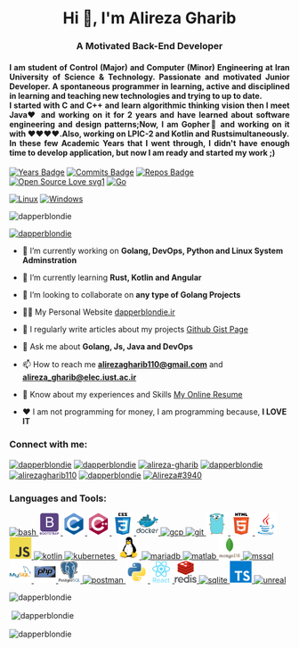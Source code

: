 <h1 align="center">Hi 👋, I'm Alireza Gharib</h1>
<h3 align="center">A Motivated Back-End Developer</h3>
<h4 align="Justify"> I am student of Control (Major) and Computer (Minor) Engineering at Iran University of Science & Technology.
Passionate and motivated Junior Developer.
A spontaneous programmer in learning, active and disciplined in learning and teaching new
technologies and trying to up to date.<br>
I started with C and C++ and learn algorithmic thinking vision then I meet  Java❤️  and working on it for 2 years and have learned about
  software engineering and design patterns;Now, I am Gopher🙂 and working on it with ❤️❤️❤️❤️.Also, working on LPIC-2 and Kotlin and Rustsimultaneously.<br>
In these few Academic Years that I went
through, I didn't have enough time to develop application, but now I am ready and started my work ;)</h6>

[![Years Badge](https://badges.pufler.dev/years/DapperBlondie)](https://badges.pufler.dev)
[![Commits Badge](https://badges.pufler.dev/commits/monthly/DapperBlondie)](https://badges.pufler.dev)
[![Repos Badge](https://badges.pufler.dev/repos/DapperBlondie)](https://badges.pufler.dev)
[![Open Source Love svg1](https://badges.frapsoft.com/os/v1/open-source.svg?v=103)](https://github.com/ellerbrock/open-source-badges/)
[![Go](https://img.shields.io/badge/--00ADD8?logo=go&logoColor=ffffff)](https://golang.org/)

[![Linux](https://svgshare.com/i/Zhy.svg)](https://svgshare.com/i/Zhy.svg)
[![Windows](https://svgshare.com/i/ZhY.svg)](https://svgshare.com/i/ZhY.svg)

<p align="left"> <img src="https://komarev.com/ghpvc/?username=dapperblondie&label=Profile%20views&color=0e75b6&style=flat" alt="dapperblondie" /> </p>

<p align="left"> <a href="https://twitter.com/dapperblondie" target="blank"><img src="https://img.shields.io/twitter/follow/dapperblondie?logo=twitter&style=for-the-badge" alt="dapperblondie" /></a> </p>

- 🔭 I’m currently working on **Golang, DevOps, Python and Linux System Adminstration**

- 🌱 I’m currently learning **Rust, Kotlin and Angular**

- 👯 I’m looking to collaborate on **any type of Golang Projects**

- 👨‍💻 My Personal Website [dapperblondie.ir](https://dapperblondie.github.io)

- 📝 I regularly write articles about my projects [Github Gist Page](https://gist.github.com/DapperBlondie)

- 💬 Ask me about **Golang, Js, Java and DevOps**

- 📫 How to reach me **alirezagharib110@gmail.com** and **alireza_gharib@elec.iust.ac.ir**

- 📄 Know about my experiences and Skills [My Online Resume](https://drive.google.com/file/d/1DOV2z0SsylTYUGXavVAa1I5bnuKlRaE8/view?usp=sharing)

- ❤️ I am not programming for money, I am programming because, **I LOVE IT**

<h3 align="left">Connect with me:</h3>
<p align="left">
<a href="https://codepen.io/dapperblondie" target="blank"><img align="center" src="https://raw.githubusercontent.com/rahuldkjain/github-profile-readme-generator/master/src/images/icons/Social/codepen.svg" alt="dapperblondie" height="30" width="40" /></a>
<a href="https://twitter.com/dapperblondie" target="blank"><img align="center" src="https://raw.githubusercontent.com/rahuldkjain/github-profile-readme-generator/master/src/images/icons/Social/twitter.svg" alt="dapperblondie" height="30" width="40" /></a>
<a href="https://linkedin.com/in/alireza-gharib" target="blank"><img align="center" src="https://raw.githubusercontent.com/rahuldkjain/github-profile-readme-generator/master/src/images/icons/Social/linked-in-alt.svg" alt="alireza-gharib" height="30" width="40" /></a>
<a href="https://codesandbox.com/dapperblondie" target="blank"><img align="center" src="https://cdn.jsdelivr.net/npm/simple-icons@3.0.1/icons/codesandbox.svg" alt="dapperblondie" height="30" width="40" /></a>
<a href="https://instagram.com/alirezagharib110" target="blank"><img align="center" src="https://raw.githubusercontent.com/rahuldkjain/github-profile-readme-generator/master/src/images/icons/Social/instagram.svg" alt="alirezagharib110" height="30" width="40" /></a>
<a href="https://www.leetcode.com/dapperblondie" target="blank"><img align="center" src="https://raw.githubusercontent.com/rahuldkjain/github-profile-readme-generator/master/src/images/icons/Social/leet-code.svg" alt="dapperblondie" height="30" width="40" /></a>
<a href="https://discord.gg/Alireza#3940" target="blank"><img align="center" src="https://raw.githubusercontent.com/rahuldkjain/github-profile-readme-generator/master/src/images/icons/Social/discord.svg" alt="Alireza#3940" height="30" width="40" /></a>
</p>

<h3 align="left">Languages and Tools:</h3>
<p align="left"> <a href="https://www.gnu.org/software/bash/" target="_blank"> <img src="https://www.vectorlogo.zone/logos/gnu_bash/gnu_bash-icon.svg" alt="bash" width="40" height="40"/> </a> <a href="https://getbootstrap.com" target="_blank"> <img src="https://raw.githubusercontent.com/devicons/devicon/master/icons/bootstrap/bootstrap-plain-wordmark.svg" alt="bootstrap" width="40" height="40"/> </a> <a href="https://www.cprogramming.com/" target="_blank"> <img src="https://raw.githubusercontent.com/devicons/devicon/master/icons/c/c-original.svg" alt="c" width="40" height="40"/> </a> <a href="https://www.w3schools.com/cpp/" target="_blank"> <img src="https://raw.githubusercontent.com/devicons/devicon/master/icons/cplusplus/cplusplus-original.svg" alt="cplusplus" width="40" height="40"/> </a> <a href="https://www.w3schools.com/css/" target="_blank"> <img src="https://raw.githubusercontent.com/devicons/devicon/master/icons/css3/css3-original-wordmark.svg" alt="css3" width="40" height="40"/> </a> <a href="https://www.docker.com/" target="_blank"> <img src="https://raw.githubusercontent.com/devicons/devicon/master/icons/docker/docker-original-wordmark.svg" alt="docker" width="40" height="40"/> </a> <a href="https://cloud.google.com" target="_blank"> <img src="https://www.vectorlogo.zone/logos/google_cloud/google_cloud-icon.svg" alt="gcp" width="40" height="40"/> </a> <a href="https://git-scm.com/" target="_blank"> <img src="https://www.vectorlogo.zone/logos/git-scm/git-scm-icon.svg" alt="git" width="40" height="40"/> </a> <a href="https://golang.org" target="_blank"> <img src="https://raw.githubusercontent.com/devicons/devicon/master/icons/go/go-original.svg" alt="go" width="40" height="40"/> </a> <a href="https://www.w3.org/html/" target="_blank"> <img src="https://raw.githubusercontent.com/devicons/devicon/master/icons/html5/html5-original-wordmark.svg" alt="html5" width="40" height="40"/> </a> <a href="https://www.java.com" target="_blank"> <img src="https://raw.githubusercontent.com/devicons/devicon/master/icons/java/java-original.svg" alt="java" width="40" height="40"/> </a> <a href="https://developer.mozilla.org/en-US/docs/Web/JavaScript" target="_blank"> <img src="https://raw.githubusercontent.com/devicons/devicon/master/icons/javascript/javascript-original.svg" alt="javascript" width="40" height="40"/> </a> <a href="https://kotlinlang.org" target="_blank"> <img src="https://www.vectorlogo.zone/logos/kotlinlang/kotlinlang-icon.svg" alt="kotlin" width="40" height="40"/> </a> <a href="https://kubernetes.io" target="_blank"> <img src="https://www.vectorlogo.zone/logos/kubernetes/kubernetes-icon.svg" alt="kubernetes" width="40" height="40"/> </a> <a href="https://www.linux.org/" target="_blank"> <img src="https://raw.githubusercontent.com/devicons/devicon/master/icons/linux/linux-original.svg" alt="linux" width="40" height="40"/> </a> <a href="https://mariadb.org/" target="_blank"> <img src="https://www.vectorlogo.zone/logos/mariadb/mariadb-icon.svg" alt="mariadb" width="40" height="40"/> </a> <a href="https://www.mathworks.com/" target="_blank"> <img src="https://upload.wikimedia.org/wikipedia/commons/2/21/Matlab_Logo.png" alt="matlab" width="40" height="40"/> </a> <a href="https://www.mongodb.com/" target="_blank"> <img src="https://raw.githubusercontent.com/devicons/devicon/master/icons/mongodb/mongodb-original-wordmark.svg" alt="mongodb" width="40" height="40"/> </a> <a href="https://www.microsoft.com/en-us/sql-server" target="_blank"> <img src="https://www.svgrepo.com/show/303229/microsoft-sql-server-logo.svg" alt="mssql" width="40" height="40"/> </a> <a href="https://www.mysql.com/" target="_blank"> <img src="https://raw.githubusercontent.com/devicons/devicon/master/icons/mysql/mysql-original-wordmark.svg" alt="mysql" width="40" height="40"/> </a> <a href="https://www.php.net" target="_blank"> <img src="https://raw.githubusercontent.com/devicons/devicon/master/icons/php/php-original.svg" alt="php" width="40" height="40"/> </a> <a href="https://www.postgresql.org" target="_blank"> <img src="https://raw.githubusercontent.com/devicons/devicon/master/icons/postgresql/postgresql-original-wordmark.svg" alt="postgresql" width="40" height="40"/> </a> <a href="https://postman.com" target="_blank"> <img src="https://www.vectorlogo.zone/logos/getpostman/getpostman-icon.svg" alt="postman" width="40" height="40"/> </a> <a href="https://www.python.org" target="_blank"> <img src="https://raw.githubusercontent.com/devicons/devicon/master/icons/python/python-original.svg" alt="python" width="40" height="40"/> </a> <a href="https://reactjs.org/" target="_blank"> <img src="https://raw.githubusercontent.com/devicons/devicon/master/icons/react/react-original-wordmark.svg" alt="react" width="40" height="40"/> </a> <a href="https://redis.io" target="_blank"> <img src="https://raw.githubusercontent.com/devicons/devicon/master/icons/redis/redis-original-wordmark.svg" alt="redis" width="40" height="40"/> </a> <a href="https://www.sqlite.org/" target="_blank"> <img src="https://www.vectorlogo.zone/logos/sqlite/sqlite-icon.svg" alt="sqlite" width="40" height="40"/> </a> <a href="https://www.typescriptlang.org/" target="_blank"> <img src="https://raw.githubusercontent.com/devicons/devicon/master/icons/typescript/typescript-original.svg" alt="typescript" width="40" height="40"/> </a> <a href="https://unrealengine.com/" target="_blank"> <img src="https://raw.githubusercontent.com/kenangundogan/fontisto/036b7eca71aab1bef8e6a0518f7329f13ed62f6b/icons/svg/brand/unreal-engine.svg" alt="unreal" width="40" height="40"/> </a> </p>

<p><img align="left" src="https://github-readme-stats.vercel.app/api/top-langs?username=dapperblondie&show_icons=true&locale=en&layout=compact&hide=python" alt="dapperblondie" /></p><br/>

<p>&nbsp;<img align="center" src="https://github-readme-stats.vercel.app/api?username=dapperblondie&show_icons=true&locale=en" alt="dapperblondie" /></p>

<p><img align="center" src="https://github-readme-streak-stats.herokuapp.com/?user=dapperblondie&" alt="dapperblondie" /></p>

